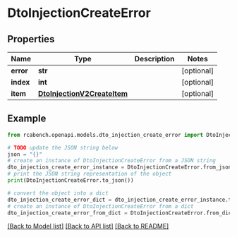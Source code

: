 # DtoInjectionCreateError


## Properties

Name | Type | Description | Notes
------------ | ------------- | ------------- | -------------
**error** | **str** |  | [optional] 
**index** | **int** |  | [optional] 
**item** | [**DtoInjectionV2CreateItem**](DtoInjectionV2CreateItem.md) |  | [optional] 

## Example

```python
from rcabench.openapi.models.dto_injection_create_error import DtoInjectionCreateError

# TODO update the JSON string below
json = "{}"
# create an instance of DtoInjectionCreateError from a JSON string
dto_injection_create_error_instance = DtoInjectionCreateError.from_json(json)
# print the JSON string representation of the object
print(DtoInjectionCreateError.to_json())

# convert the object into a dict
dto_injection_create_error_dict = dto_injection_create_error_instance.to_dict()
# create an instance of DtoInjectionCreateError from a dict
dto_injection_create_error_from_dict = DtoInjectionCreateError.from_dict(dto_injection_create_error_dict)
```
[[Back to Model list]](../README.md#documentation-for-models) [[Back to API list]](../README.md#documentation-for-api-endpoints) [[Back to README]](../README.md)


